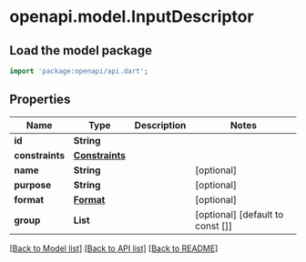 # openapi.model.InputDescriptor

## Load the model package

```dart
import 'package:openapi/api.dart';
```

## Properties

| Name            | Type                              | Description | Notes                            |
| --------------- | --------------------------------- | ----------- | -------------------------------- |
| **id**          | **String**                        |             |
| **constraints** | [**Constraints**](Constraints.md) |             |
| **name**        | **String**                        |             | [optional]                       |
| **purpose**     | **String**                        |             | [optional]                       |
| **format**      | [**Format**](Format.md)           |             | [optional]                       |
| **group**       | **List<String>**                  |             | [optional] [default to const []] |

[[Back to Model list]](../README.md#documentation-for-models) [[Back to API list]](../README.md#documentation-for-api-endpoints) [[Back to README]](../README.md)
